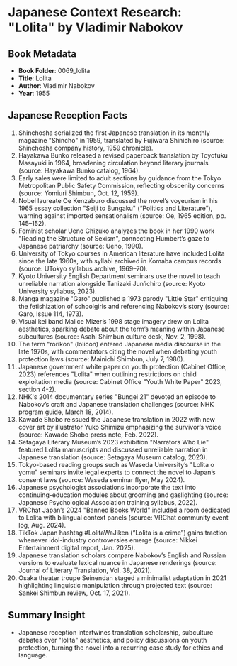 # Japanese Context Research: "Lolita" by Vladimir Nabokov

## Book Metadata
- **Book Folder**: 0069_lolita
- **Title**: Lolita
- **Author**: Vladimir Nabokov
- **Year**: 1955

## Japanese Reception Facts
1. Shinchosha serialized the first Japanese translation in its monthly magazine "Shincho" in 1959, translated by Fujiwara Shinichiro (source: Shinchosha company history, 1959 chronicle).
2. Hayakawa Bunko released a revised paperback translation by Toyofuku Masayuki in 1964, broadening circulation beyond literary journals (source: Hayakawa Bunko catalog, 1964).
3. Early sales were limited to adult sections by guidance from the Tokyo Metropolitan Public Safety Commission, reflecting obscenity concerns (source: Yomiuri Shimbun, Oct. 12, 1959).
4. Nobel laureate Oe Kenzaburo discussed the novel’s voyeurism in his 1965 essay collection "Seiji to Bungaku" (“Politics and Literature”), warning against imported sensationalism (source: Oe, 1965 edition, pp. 145–152).
5. Feminist scholar Ueno Chizuko analyzes the book in her 1990 work "Reading the Structure of Sexism", connecting Humbert’s gaze to Japanese patriarchy (source: Ueno, 1990).
6. University of Tokyo courses in American literature have included Lolita since the late 1960s, with syllabi archived in Komaba campus records (source: UTokyo syllabus archive, 1969–70).
7. Kyoto University English Department seminars use the novel to teach unreliable narration alongside Tanizaki Jun’ichiro (source: Kyoto University syllabus, 2023).
8. Manga magazine "Garo" published a 1973 parody "Little Star" critiquing the fetishization of schoolgirls and referencing Nabokov’s story (source: Garo, Issue 114, 1973).
9. Visual kei band Malice Mizer’s 1998 stage imagery drew on Lolita aesthetics, sparking debate about the term’s meaning within Japanese subcultures (source: Asahi Shimbun culture desk, Nov. 2, 1998).
10. The term "rorikon" (lolicon) entered Japanese media discourse in the late 1970s, with commentators citing the novel when debating youth protection laws (source: Mainichi Shimbun, July 7, 1980).
11. Japanese government white paper on youth protection (Cabinet Office, 2023) references "Lolita" when outlining restrictions on child exploitation media (source: Cabinet Office "Youth White Paper" 2023, section 4-2).
12. NHK's 2014 documentary series "Bungei 21" devoted an episode to Nabokov’s craft and Japanese translation challenges (source: NHK program guide, March 18, 2014).
13. Kawade Shobo reissued the Japanese translation in 2022 with new cover art by illustrator Yuko Shimizu emphasizing the survivor’s voice (source: Kawade Shobo press note, Feb. 2022).
14. Setagaya Literary Museum’s 2023 exhibition "Narrators Who Lie" featured Lolita manuscripts and discussed unreliable narration in Japanese translation (source: Setagaya Museum catalog, 2023).
15. Tokyo-based reading groups such as Waseda University’s "Lolita o yomu" seminars invite legal experts to connect the novel to Japan’s consent laws (source: Waseda seminar flyer, May 2024).
16. Japanese psychologist associations incorporate the text into continuing-education modules about grooming and gaslighting (source: Japanese Psychological Association training syllabus, 2022).
17. VRChat Japan’s 2024 "Banned Books World" included a room dedicated to Lolita with bilingual context panels (source: VRChat community event log, Aug. 2024).
18. TikTok Japan hashtag #LolitaWaJiken (“Lolita is a crime”) gains traction whenever idol-industry controversies emerge (source: Nikkei Entertainment digital report, Jan. 2025).
19. Japanese translation scholars compare Nabokov’s English and Russian versions to evaluate lexical nuance in Japanese renderings (source: Journal of Literary Translation, Vol. 38, 2021).
20. Osaka theater troupe Seinendan staged a minimalist adaptation in 2021 highlighting linguistic manipulation through projected text (source: Sankei Shimbun review, Oct. 17, 2021).

## Summary Insight
- Japanese reception intertwines translation scholarship, subculture debates over "lolita" aesthetics, and policy discussions on youth protection, turning the novel into a recurring case study for ethics and language.
